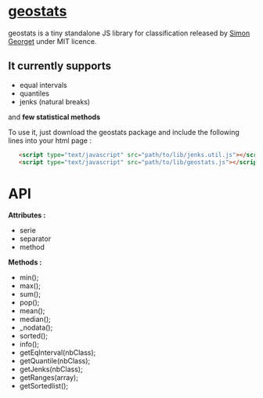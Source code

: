 [geostats](http://www.empreinte-urbaine.eu/mapping/geostats/) 
========================

geostats is a tiny standalone JS library for classification released by [Simon Georget](http://www.empreinte-urbaine.eu/)  under MIT licence. 

It currently supports
--------------

- equal intervals
- quantiles
- jenks (natural breaks)

and **few statistical methods**

To use it, just download the geostats package and include the following lines into your html page :

```html
   <script type="text/javascript" src="path/to/lib/jenks.util.js"></script><!-- only if using Jenks classification -->
   <script type="text/javascript" src="path/to/lib/geostats.js"></script>
```

API
========================

**Attributes :**   
- serie
- separator
- method
   
**Methods :**
- min();
- max();
- sum();
- pop();
- mean();
- median();
- _nodata();
- sorted();
- info();
- getEqInterval(nbClass);
- getQuantile(nbClass);
- getJenks(nbClass);
- getRanges(array);
- getSortedlist();
   